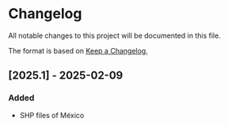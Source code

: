 # Changelog

All notable changes to this project will be documented in this file.

The format is based on [Keep a Changelog](https://keepachangelog.com/en/1.1.0/),

## [2025.1] - 2025-02-09

### Added

- SHP files of México